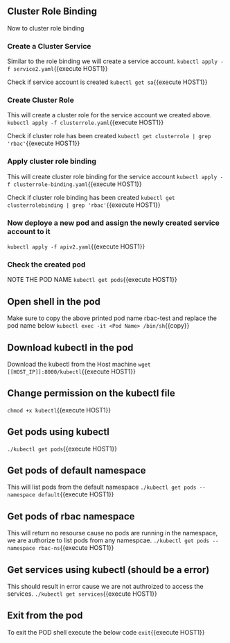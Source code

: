 ## Cluster Role Binding

Now to cluster role binding

### Create a Cluster Service

Similar to the role binding we will create a service account.
`kubectl apply -f service2.yaml`{{execute HOST1}}

Check if service account is created
`kubectl get sa`{{execute HOST1}}
### Create Cluster Role

This will create a cluster role for the service account we created above.
`kubectl apply -f clusterrole.yaml`{{execute HOST1}}

Check if cluster role has been created
`kubectl get clusterrole | grep 'rbac'`{{execute HOST1}}

### Apply cluster role binding

This will create cluster role binding for the service account
`kubectl apply -f clusterrole-binding.yaml`{{execute HOST1}}

Check if cluster role binding has been created
`kubectl get clusterrolebinding | grep 'rbac'`{{execute HOST1}}

### Now deploye a new pod and assign the newly created service account to it
`kubectl apply -f apiv2.yaml`{{execute HOST1}}

### Check the created pod

NOTE THE POD NAME
`kubectl get pods`{{execute HOST1}}

## Open shell in the pod

Make sure to copy the above printed pod name rbac-test and replace the pod name below
`kubectl exec -it <Pod Name> /bin/sh`{{copy}}

## Download kubectl in the pod

Download the kubectl from the Host machine
`wget [[HOST_IP]]:8000/kubectl`{{execute HOST1}}

## Change permission on the kubectl file

`chmod +x kubectl`{{execute HOST1}}

## Get pods using kubectl

`./kubectl get pods`{{execute HOST1}}

## Get pods of default namespace
This will list pods from the default namespace
`./kubectl get pods --namespace default`{{execute HOST1}}

## Get pods of rbac namespace
This will return no resourse cause no pods are running in the namespace, we are authorize to list pods from any namespcae.
`./kubectl get pods --namespace rbac-ns`{{execute HOST1}}

## Get services using kubectl (should be a error)
This should result in error cause we are not authroized to access the services.
`./kubectl get services`{{execute HOST1}}

## Exit from the pod

To exit the POD shell execute the below code
`exit`{{execute HOST1}}
